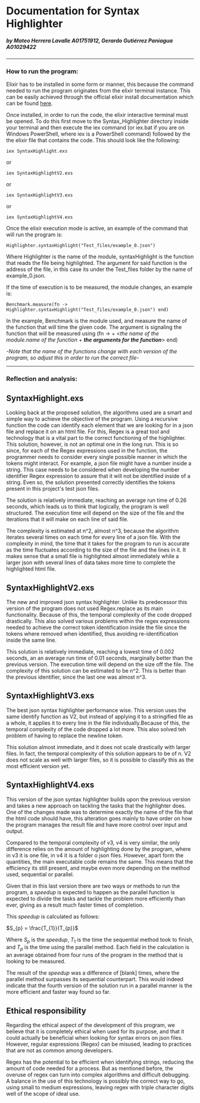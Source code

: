 # Documentation for Syntax Highlighter

##### by Mateo Herrera Lavalle A01751912, Gerardo Gutiérrez Paniagua A01029422

---

### How to run the program:

Elixir has to be installed in some form or manner, this because the command needed to run the program originates from the elixir terminal instance. This can be easily achieved through the official elixir install documentation which can be found [here](https://elixir-lang.org/install.html).

Once installed, in order to run the code, the elixir interactive terminal must be opened. To do this first move to the Syntax_Highlighter directory inside your terminal and then execute the iex command (or iex.bat if you are on Windows PowerShell, where iex is a PowerShell command) followed by the the elixir file that contains the code. This should look like the following:

    iex SyntaxHighlight.exs

or

    iex SyntaxHighlightV2.exs

or

    iex SyntaxHighlightV3.exs

or

    iex SyntaxHighlightV4.exs

Once the elixir execution mode is active, an example of the command that will run the program is:

    Highlighter.syntaxHighlight("Test_files/example_0.json")

Where Highlighter is the name of the module, syntaxHighlight is the function that reads the file being highlighted. The argument for said function is the address of the file, in this case its under the Test_files folder by the name of example_0.json. 

If the time of execution is to be measured, the module changes, an example is:

    Benchmark.measure(fn -> Highlighter.syntaxHighlight("Test_files/example_0.json") end)

In the example, Benchmark is the module used, and measure the name of the function that will time the given code. The argument is signaling the function that will be measured using (fn -> + <*the name of the module.name of the function* + ***the arguments for the function***> end)


*-Note that the name of the functions change with each version of the program, so adjust this in order to run the correct file-* 

---

### Reflection and analysis:

## SyntaxHighlight.exs

Looking back at the proposed solution, the algorithms used are a smart and simple way to achieve the objective of the program. Using a recursive function the code can identify each element that we are looking for in a json file and replace it on an html file. For this, Regex is a great tool and technology that is a vital part to the correct functioning of the highlighter. This solution, however, is not an optimal one in the long run. This is so since, for each of the Regex expressions used in the function, the programmer needs to consider every single possible manner in which the tokens might interact. For example, a json file might have a number inside a string. This case needs to be considered when developing the number identifier Regex expression to assure that it will not be identified inside of a string. Even so, the solution presented correctly identifies the tokens present in this project's test json files.

The solution is relatively immediate, reaching an average run time of 0.26 seconds, which leads us to think that logically, the program is well structured. The execution time will depend on the size of the file and the iterations that it will make on each line of said file.

The complexity is estimated at n^2, almost n^3, because the algorithm iterates several times on each time for every line of a json file. With the complexity in mind, the time that it takes for the program to run is accurate as the time fluctuates according to the size of the file and the lines in it. It makes sense that a small file is highlighted almost immediately while a larger json with several lines of data takes more time to complete the highlighted html file.

## SyntaxHighlightV2.exs

The new and improved json syntax highlighter. Unlike its predecessor this version of the program does not used Regex.replace as its main functionality. Because of this, the temporal complexity of the code dropped drastically. This also solved various problems within the regex expressions needed to achieve the correct token identification inside the file since the tokens where removed when identified, thus avoiding re-identification inside the same line.

This solution is relatively immediate, reaching a lowest time of 0.002 seconds, an an average run time of 0.01 seconds, marginally better than the previous version. The execution time will depend on the size off the file. The complexity of this solution can be estimated to be n^2. This is better than the previous identifier, since the last one was almost n^3.

## SyntaxHighlightV3.exs

The best json syntax highlighter performance wise. This version uses the same identify function as V2, but instead of applying it to a stringified file as a whole, it applies it to every line in the file individually.Because of this, the temporal complexity of the code dropped a lot more. This also solved teh problem of having to replace the newline token.

This solution almost immediate, and it does not scale drastically with larger files. In fact, the temporal complexity of this solution appears to be of n. V2 does not scale as well with larger files, so it is possible to classify this as the most efficient version yet.

## SyntaxHighlightV4.exs

This version of the json syntax highlighter builds upon the previous version and takes a new approach on tackling the tasks that the highlighter does. One of the changes made was to determine exactly the name of the file that the html code should have, this alteration goes mainly to have order on how the program manages the result file and have more control over input and output.

Compared to the temporal complexity of v3, v4 is very similar, the only difference relies on the amount of highlighting done by the program, where in v3 it is one file, in v4 it is a folder o json files. However, apart form the quantities, the main executable code remains the same. This means that the efficiency its still present, and maybe even more depending on the method used, sequential or parallel. 

Given that in this last version there are two ways or methods to run the program, a *speedup* is expected to happen as the parallel function is expected to divide the tasks and tackle the problem more efficiently than ever, giving as a result much faster times of completion. 

This *speedup* is calculated as follows:

$S_{p} = \frac{T_{1}}{T_{p}}$

Where $S_{p}$ is the *speedup*, $T_{1}$ is the time the sequential method took to finish, and $T_{p}$ is the time using the parallel method. Each field in the calculation is an average obtained from four runs of the program in the method that is looking to be measured. 

The result of the *speedup* was a difference of [blank] times, where the parallel method surpasses its sequential counterpart. This would indeed indicate that the fourth version of the solution run in a parallel manner is the more efficient and faster way found so far.


## Ethical responsibility

Regarding the ethical aspect of the development of this program, we believe that it is completely ethical when used for its purpose, and that it could actually be beneficial when looking for syntax errors on json files. However, regular expressions (Regex) can be misused, leading to practices that are not as common among developers. 

Regex has the potential to be efficient when identifying strings, reducing the amount of code needed for a process. But as mentioned before, the overuse of regex can turn into complex algorithms and difficult debugging. A balance in the use of this technology is possibly the correct way to go, using small to medium expressions, leaving regex with triple character digits well of the scope of ideal use. 

